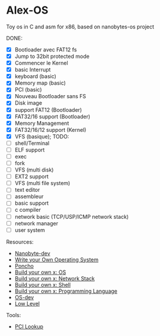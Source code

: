 # Alex-OS
Toy os in C and asm for x86, based on nanobytes-os project

DONE:
- [x] Bootloader avec FAT12 fs
- [x] Jump to 32bit protected mode
- [x] Commencer le Kernel
- [x] basic Interrupt
- [x] keyboard (basic)
- [x] Memory map (basic)
- [x] PCI (basic)
- [x] Nouveau Bootloader sans FS
- [X] Disk image
- [x] support FAT12 (Bootloader)
- [x] FAT32/16 support (Bootloader)
- [x] Memory Management
- [x] FAT32/16/12 support (Kernel)
- [x] VFS (basique);
TODO:
- [ ] shell/Terminal
- [ ] ELF support
- [ ] exec
- [ ] fork
- [ ] VFS (multi disk)
- [ ] EXT2 support
- [ ] VFS (multi file system)
- [ ] text editor
- [ ] assembleur
- [ ] basic support
- [ ] c compiler
- [ ] network basic (TCP/USP/ICMP network stack)
- [ ] network manager
- [ ] user system

Resources:
-  [Nanobyte-dev](https://www.youtube.com/@nanobyte-dev)
-  [Write your Own Operating System](https://www.youtube.com/@writeyourownoperatingsystem)
-  [Poncho](https://www.youtube.com/@poncho2364)
-  [Build your own x: OS](https://github.com/codecrafters-io/build-your-own-x?tab=readme-ov-file#build-your-own-operating-system)
-  [Build your own x: Network Stack](https://github.com/codecrafters-io/build-your-own-x?tab=readme-ov-file#build-your-own-network-stack)
-  [Build your own x: Shell](https://github.com/codecrafters-io/build-your-own-x?tab=readme-ov-file#build-your-own-network-shell)
-  [Build your own x: Programming Language](https://github.com/codecrafters-io/build-your-own-x?tab=readme-ov-file#build-your-own-programming-language)
-  [OS-dev](https://wiki.osdev.org)
-  [Low Level](http://www.lowlevel.eu/wiki/Hauptseite)

Tools:
- [PCI Lookup](https://www.pcilookup.com)
